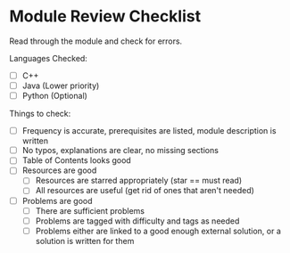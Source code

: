 # Module Review Checklist

Read through the module and check for errors.

Languages Checked:

- [ ] C++
- [ ] Java (Lower priority)
- [ ] Python (Optional)

Things to check:

- [ ] Frequency is accurate, prerequisites are listed, module description is written
- [ ] No typos, explanations are clear, no missing sections
- [ ] Table of Contents looks good
- [ ] Resources are good
  - [ ] Resources are starred appropriately (star == must read)
  - [ ] All resources are useful (get rid of ones that aren't needed)
- [ ] Problems are good
  - [ ] There are sufficient problems
  - [ ] Problems are tagged with difficulty and tags as needed
  - [ ] Problems either are linked to a good enough external solution, or a solution is written for them